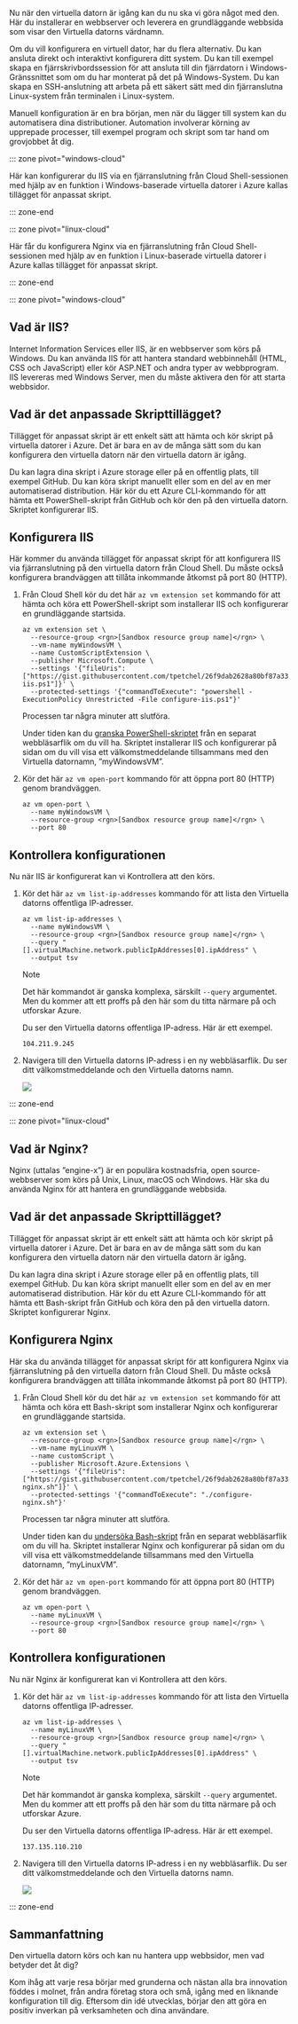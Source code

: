 Nu när den virtuella datorn är igång kan du nu ska vi göra något med den. Här du installerar en webbserver och leverera en grundläggande webbsida som visar den Virtuella datorns värdnamn.

Om du vill konfigurera en virtuell dator, har du flera alternativ. Du kan ansluta direkt och interaktivt konfigurera ditt system. Du kan till exempel skapa en fjärrskrivbordssession för att ansluta till din fjärrdatorn i Windows-Gränssnittet som om du har monterat på det på Windows-System. Du kan skapa en SSH-anslutning att arbeta på ett säkert sätt med din fjärranslutna Linux-system från terminalen i Linux-system.

Manuell konfiguration är en bra början, men när du lägger till system kan du automatisera dina distributioner. Automation involverar körning av upprepade processer, till exempel program och skript som tar hand om grovjobbet åt dig.

::: zone pivot="windows-cloud"

Här kan konfigurerar du IIS via en fjärranslutning från Cloud Shell-sessionen med hjälp av en funktion i Windows-baserade virtuella datorer i Azure kallas tillägget för anpassat skript.

::: zone-end

::: zone pivot="linux-cloud"

Här får du konfigurera Nginx via en fjärranslutning från Cloud Shell-sessionen med hjälp av en funktion i Linux-baserade virtuella datorer i Azure kallas tillägget för anpassat skript.

::: zone-end

::: zone pivot="windows-cloud"

## <a name="what-is-iis"></a>Vad är IIS?

Internet Information Services eller IIS, är en webbserver som körs på Windows. Du kan använda IIS för att hantera standard webbinnehåll (HTML, CSS och JavaScript) eller kör ASP.NET och andra typer av webbprogram. IIS levereras med Windows Server, men du måste aktivera den för att starta webbsidor.

## <a name="whats-the-custom-script-extension"></a>Vad är det anpassade Skripttillägget?

Tillägget för anpassat skript är ett enkelt sätt att hämta och kör skript på virtuella datorer i Azure. Det är bara en av de många sätt som du kan konfigurera den virtuella datorn när den virtuella datorn är igång.

Du kan lagra dina skript i Azure storage eller på en offentlig plats, till exempel GitHub. Du kan köra skript manuellt eller som en del av en mer automatiserad distribution. Här kör du ett Azure CLI-kommando för att hämta ett PowerShell-skript från GitHub och kör den på den virtuella datorn. Skriptet konfigurerar IIS.

## <a name="configure-iis"></a>Konfigurera IIS

Här kommer du använda tillägget för anpassat skript för att konfigurera IIS via fjärranslutning på den virtuella datorn från Cloud Shell. Du måste också konfigurera brandväggen att tillåta inkommande åtkomst på port 80 (HTTP).

1. Från Cloud Shell kör du det här `az vm extension set` kommando för att hämta och köra ett PowerShell-skript som installerar IIS och konfigurerar en grundläggande startsida.

    ```azurecli
    az vm extension set \
      --resource-group <rgn>[Sandbox resource group name]</rgn> \
      --vm-name myWindowsVM \
      --name CustomScriptExtension \
      --publisher Microsoft.Compute \
      --settings '{"fileUris":["https://gist.githubusercontent.com/tpetchel/26f9dab2628a80bf87a33caeed1b6ded/raw/69e5d9250b9dcd7e7eece4b0ea3c3a8cd1b4fcd7/configure-iis.ps1"]}' \
      --protected-settings '{"commandToExecute": "powershell -ExecutionPolicy Unrestricted -File configure-iis.ps1"}'
    ```

    Processen tar några minuter att slutföra.

    Under tiden kan du [granska PowerShell-skriptet](https://gist.githubusercontent.com/tpetchel/26f9dab2628a80bf87a33caeed1b6ded/raw/69e5d9250b9dcd7e7eece4b0ea3c3a8cd1b4fcd7/configure-iis.ps1?azure-portal=true) från en separat webbläsarflik om du vill ha. Skriptet installerar IIS och konfigurerar på sidan om du vill visa ett välkomstmeddelande tillsammans med den Virtuella datornamn, ”myWindowsVM”.

1. Kör det här `az vm open-port` kommando för att öppna port 80 (HTTP) genom brandväggen.

    ```azurecli
    az vm open-port \
      --name myWindowsVM \
      --resource-group <rgn>[Sandbox resource group name]</rgn> \
      --port 80
    ```

## <a name="verify-the-configuration"></a>Kontrollera konfigurationen

Nu när IIS är konfigurerat kan vi Kontrollera att den körs.

1. Kör det här `az vm list-ip-addresses` kommando för att lista den Virtuella datorns offentliga IP-adresser.

    ```azurecli
    az vm list-ip-addresses \
      --name myWindowsVM \
      --resource-group <rgn>[Sandbox resource group name]</rgn> \
      --query "[].virtualMachine.network.publicIpAddresses[0].ipAddress" \
      --output tsv
    ```

    > [!NOTE]
    > Det här kommandot är ganska komplexa, särskilt `--query` argumentet. Men du kommer att ett proffs på den här som du titta närmare på och utforskar Azure.

    Du ser den Virtuella datorns offentliga IP-adress. Här är ett exempel.

    ```console
    104.211.9.245
    ```

1. Navigera till den Virtuella datorns IP-adress i en ny webbläsarflik. Du ser ditt välkomstmeddelande och den Virtuella datorns namn.

    ![](../media/iis-browser.png)

::: zone-end

::: zone pivot="linux-cloud"

## <a name="what-is-nginx"></a>Vad är Nginx?

Nginx (uttalas ”engine-x”) är en populära kostnadsfria, open source-webbserver som körs på Unix, Linux, macOS och Windows. Här ska du använda Nginx för att hantera en grundläggande webbsida.

## <a name="whats-the-custom-script-extension"></a>Vad är det anpassade Skripttillägget?

Tillägget för anpassat skript är ett enkelt sätt att hämta och kör skript på virtuella datorer i Azure. Det är bara en av de många sätt som du kan konfigurera den virtuella datorn när den virtuella datorn är igång.

Du kan lagra dina skript i Azure storage eller på en offentlig plats, till exempel GitHub. Du kan köra skript manuellt eller som en del av en mer automatiserad distribution. Här kör du ett Azure CLI-kommando för att hämta ett Bash-skript från GitHub och köra den på den virtuella datorn. Skriptet konfigurerar Nginx.

## <a name="configure-nginx"></a>Konfigurera Nginx

Här ska du använda tillägget för anpassat skript för att konfigurera Nginx via fjärranslutning på den virtuella datorn från Cloud Shell. Du måste också konfigurera brandväggen att tillåta inkommande åtkomst på port 80 (HTTP).

1. Från Cloud Shell kör du det här `az vm extension set` kommando för att hämta och köra ett Bash-skript som installerar Nginx och konfigurerar en grundläggande startsida.

    ```azurecli
    az vm extension set \
      --resource-group <rgn>[Sandbox resource group name]</rgn> \
      --vm-name myLinuxVM \
      --name customScript \
      --publisher Microsoft.Azure.Extensions \
      --settings '{"fileUris":["https://gist.githubusercontent.com/tpetchel/26f9dab2628a80bf87a33caeed1b6ded/raw/20fca2517fa5913150abab66b51b0d88aa3077d8/configure-nginx.sh"]}' \
      --protected-settings '{"commandToExecute": "./configure-nginx.sh"}'
    ```

    Processen tar några minuter att slutföra.

    Under tiden kan du [undersöka Bash-skript](https://gist.githubusercontent.com/tpetchel/26f9dab2628a80bf87a33caeed1b6ded/raw/20fca2517fa5913150abab66b51b0d88aa3077d8/configure-nginx.sh?azure-portal=true) från en separat webbläsarflik om du vill ha. Skriptet installerar Nginx och konfigurerar på sidan om du vill visa ett välkomstmeddelande tillsammans med den Virtuella datornamn, ”myLinuxVM”.

1. Kör det här `az vm open-port` kommando för att öppna port 80 (HTTP) genom brandväggen.

    ```azurecli
    az vm open-port \
      --name myLinuxVM \
      --resource-group <rgn>[Sandbox resource group name]</rgn> \
      --port 80
    ```

## <a name="verify-the-configuration"></a>Kontrollera konfigurationen

Nu när Nginx är konfigurerat kan vi Kontrollera att den körs.

1. Kör det här `az vm list-ip-addresses` kommando för att lista den Virtuella datorns offentliga IP-adresser.

    ```azurecli
    az vm list-ip-addresses \
      --name myLinuxVM \
      --resource-group <rgn>[Sandbox resource group name]</rgn> \
      --query "[].virtualMachine.network.publicIpAddresses[0].ipAddress" \
      --output tsv
    ```

    > [!NOTE]
    > Det här kommandot är ganska komplexa, särskilt `--query` argumentet. Men du kommer att ett proffs på den här som du titta närmare på och utforskar Azure.

    Du ser den Virtuella datorns offentliga IP-adress. Här är ett exempel.

    ```console
    137.135.110.210
    ```

1. Navigera till den Virtuella datorns IP-adress i en ny webbläsarflik. Du ser ditt välkomstmeddelande och den Virtuella datorns namn.

    ![](../media/nginx-browser.png)

::: zone-end

## <a name="summary"></a>Sammanfattning

Den virtuella datorn körs och kan nu hantera upp webbsidor, men vad betyder det åt dig?

Kom ihåg att varje resa börjar med grunderna och nästan alla bra innovation föddes i molnet, från andra företag stora och små, igång med en liknande konfiguration till dig. Eftersom din idé utvecklas, börjar den att göra en positiv inverkan på verksamheten och dina användare.